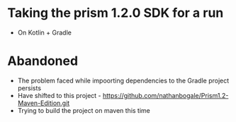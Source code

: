 
# Taking the prism 1.2.0 SDK for a run
- On Kotlin + Gradle

# Abandoned
- The problem faced while impoorting dependencies to the Gradle project persists
- Have shifted to this project - https://github.com/nathanbogale/Prism1.2-Maven-Edition.git
- Trying to build the project on maven this time
